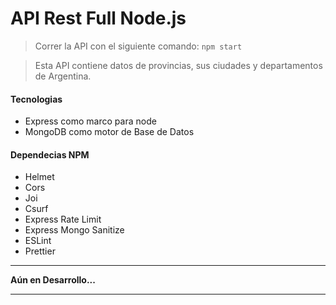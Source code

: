 # API Rest Full Node.js

> Correr la API con el siguiente comando: `npm start`

> Esta API contiene datos de provincias, sus ciudades y departamentos de Argentina.

#### Tecnologias

- Express como marco para node
- MongoDB como motor de Base de Datos

#### Dependecias NPM

- Helmet
- Cors
- Joi
- Csurf
- Express Rate Limit
- Express Mongo Sanitize
- ESLint
- Prettier

---

**Aún en Desarrollo...**

---
